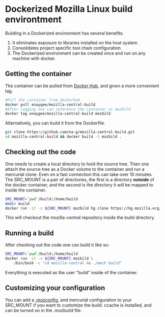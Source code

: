 # Dockerized Mozilla Linux build environtment

Building in a Dockerized environment has several benefits.

  1. It eliminates exposure to libraries installed on the host system.
  2. Consolidates project specific tool chain configuration.
  3. The Dockerized environment can be created once and run on any machine with docker.

## Getting the container
The container can be pulled from [Docker Hub](https://hub.docker.com/r/enaygee/mozilla-central-build/), and given a more convenient tag.

```sh
#Pull the container from dockerhub
docker pull enaygee/mozilla-central-build
#After tagging one can reference the container as mozbild
docker tag enaygee/mozilla-central-build mozbild
```

Alternatively, you can build it from the Dockerfile.

```sh
git clone https://github.com/na-g/mozilla-central-build.git
cd mozilla-central-build && docker build -t mozbild .
```

## Checking out the code
One needs to create a local directory to hold the source tree. Then one attach the source tree as a Docker volume to the container and run a mercurial clone. Even on a fast connection this can take over 10 minutes.
The SRC_MOUNT is a pair of directories, the first is a directory __outside__ of the docker container, and the second is the directory it will be mapped to inside the container.

```sh
SRC_MOUNT=`pwd`/build:/home/build
mkdir build
docker run -it -v ${SRC_MOUNT} mozbild hg clone https://hg.mozilla.org/mozilla-central
```
This will checkout the mozilla-central repository inside the build directory.

## Running a build
After checking out the code one can build it like so:

```sh
SRC_MOUNT=`pwd`/build:/home/build
docker run -it -v ${SRC_MOUNT} mozbild \
	/bin/bash -c "cd mozilla-central && ./mach build"
```
Everything is executed as the user "build" inside of the container.

## Customizing your configuration

You can add a [.mozconfig](https://developer.mozilla.org/en-US/docs/Configuring_Build_Options), and mercurial configuration to your SRC_MOUNT if you want to customize the build. ccache is installed, and can be turned on in the .mozbuild file.